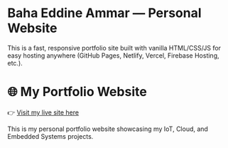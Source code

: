 # Baha Eddine Ammar — Personal Website

This is a fast, responsive portfolio site built with vanilla HTML/CSS/JS for easy hosting anywhere (GitHub Pages, Netlify, Vercel, Firebase Hosting, etc.).

# 🌐 My Portfolio Website
👉 [Visit my live site here](https://baha-eddine-ammar.github.io/BahaEddine-Portfolio-Website/)

This is my personal portfolio website showcasing my IoT, Cloud, and Embedded Systems projects.




